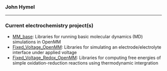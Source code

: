 ### John Hymel

---

### Current electrochemistry project(s)
* [MM_base](https://github.com/jhymel/MM_base/): Libraries for running basic molecular dynamics (MD) simulations in OpenMM
* [Fixed_Voltage_OpenMM](https://github.com/jhymel/Fixed_Voltage_OpenMM): Libraries for simulating an electrode/electrolyte interface under applied voltage
* [Fixed_Voltage_Redox_OpenMM](https://github.com/jhymel/Fixed_Voltage_Redox_OpenMM): Libraries for computing free energies of simple oxidation-reduction reactions using thermodynamic intergration
